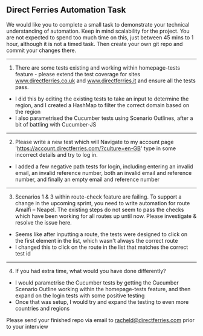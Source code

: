 ## Direct Ferries Automation Task

We would like you to complete a small task to demonstrate your technical understanding of automation. Keep in mind scalability for the project. You are not expected to spend too much time on this, just between 45 mins to 1 hour, although it is not a timed task. Then create your own git repo and commit your changes there.

---

1. There are some tests existing and working within homepage-tests feature - please extend the test coverage for sites www.directferries.co.uk and www.directferries.it and ensure all the tests pass.

- I did this by editing the existing tests to take an input to determine the region, and I created a HashMap to filter the correct domain based on the region
- I also parametrised the Cucumber tests using Scenario Outlines, after a bit of battling with Cucumber-JS

---

2. Please write a new test which will Navigate to my account page 'https://account.directferries.com/?culture=en-GB' type in some incorrect details and try to log in.

- I added a few negative path tests for login, including entering an invalid email, an invalid reference number, both an invalid email and reference number, and finally an empty email and reference number

---

3. Scenarios 1 & 3 within route-check feature are failing. To support a change in the upcoming sprint, you need to write automation for route Amalfi – Neapel. The existing steps do not seem to pass the checks which have been working for all routes up until now. Please investigate & resolve the issue here.

- Seems like after inputting a route, the tests were designed to click on the first element in the list, which wasn't always the correct route
- I changed this to click on the route in the list that matches the correct test id

---

4. If you had extra time, what would you have done differently?

- I would parametrise the Cucumber tests by getting the Cucumber Scenario Outline working within the homepage-tests feature, and then expand on the login tests with some positive testing
- Once that was setup, I would try and expand the testing to even more countries and regions

Please send your finished repo via email to racheld@directferries.com prior to your interview
